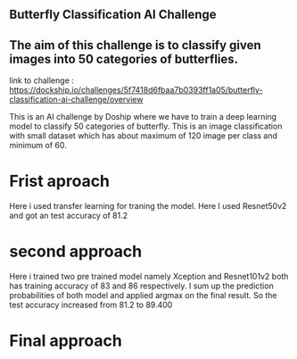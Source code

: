## Butterfly Classification AI Challenge
## The aim of this challenge is to classify given images into 50 categories of butterflies.

link to challenge : https://dockship.io/challenges/5f7418d6fbaa7b0393ff1a05/butterfly-classification-ai-challenge/overview


This is an AI challenge by Doship where we have to train a deep learning model to classify 50 categories of butterfly. This is an image classification with small dataset which has about maximum of 120 image per class and minimum of 60. 
# Frist aproach
Here i used transfer learning for traning the model. Here I used Resnet50v2 and got an test accuracy of 81.2

# second approach

Here i trained two pre trained model namely Xception and Resnet101v2 both has training accuracy of 83 and 86 respectively. I sum up the prediction probabilities of both model and applied argmax on the final result. So the test accuracy increased from 81.2 to 89.400

# Final approach
